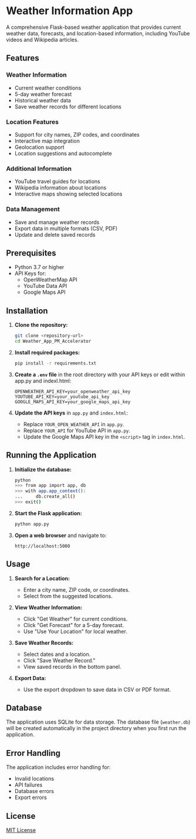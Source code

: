 # Weather Information App

A comprehensive Flask-based weather application that provides current weather data, forecasts, and location-based information, including YouTube videos and Wikipedia articles.

## Features

### Weather Information
- Current weather conditions
- 5-day weather forecast
- Historical weather data
- Save weather records for different locations

### Location Features
- Support for city names, ZIP codes, and coordinates
- Interactive map integration
- Geolocation support
- Location suggestions and autocomplete

### Additional Information
- YouTube travel guides for locations
- Wikipedia information about locations
- Interactive maps showing selected locations

### Data Management
- Save and manage weather records
- Export data in multiple formats (CSV, PDF)
- Update and delete saved records

## Prerequisites

- Python 3.7 or higher
- API Keys for:
  - OpenWeatherMap API
  - YouTube Data API
  - Google Maps API

## Installation

1. **Clone the repository:**
   ```bash
   git clone <repository-url>
   cd Weather_App_PM_Accelerator
   ```

2. **Install required packages:**
   ```bash
   pip install -r requirements.txt
   ```

3. **Create a `.env` file** in the root directory with your API keys or edit within app.py and indexl.html:
   ```env
   OPENWEATHER_API_KEY=your_openweather_api_key
   YOUTUBE_API_KEY=your_youtube_api_key
   GOOGLE_MAPS_API_KEY=your_google_maps_api_key
   ```

4. **Update the API keys** in `app.py` and `index.html`:
   - Replace `YOUR_OPEN_WEATHER_API` in `app.py`.
   - Replace `YOUR_API` for YouTube API in `app.py`.
   - Update the Google Maps API key in the `<script>` tag in `index.html`.

## Running the Application

1. **Initialize the database:**
   ```bash
   python
   >>> from app import app, db
   >>> with app.app_context():
   ...     db.create_all()
   >>> exit()
   ```

2. **Start the Flask application:**
   ```bash
   python app.py
   ```

3. **Open a web browser** and navigate to:
   ```
   http://localhost:5000
   ```

## Usage

1. **Search for a Location:**
   - Enter a city name, ZIP code, or coordinates.
   - Select from the suggested locations.

2. **View Weather Information:**
   - Click "Get Weather" for current conditions.
   - Click "Get Forecast" for a 5-day forecast.
   - Use "Use Your Location" for local weather.

3. **Save Weather Records:**
   - Select dates and a location.
   - Click "Save Weather Record."
   - View saved records in the bottom panel.

4. **Export Data:**
   - Use the export dropdown to save data in CSV or PDF format.

## Database

The application uses SQLite for data storage. The database file (`weather.db`) will be created automatically in the project directory when you first run the application.

## Error Handling

The application includes error handling for:
- Invalid locations
- API failures
- Database errors
- Export errors

## License

[MIT License](LICENSE)
